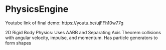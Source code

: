 # PhysicsEngine
Youtube link of final demo:
https://youtu.be/ujFFh10w77g

2D Rigid Body Physics: 
Uses AABB and Separating Axis Theorem collisions with angular velocity, impulse, and momentum.
Has particle generators to form shapes

